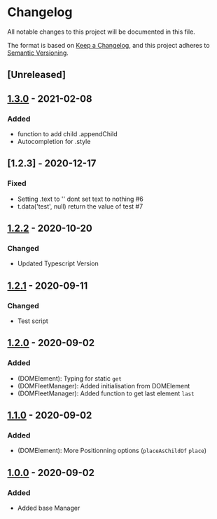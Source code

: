 # Changelog
All notable changes to this project will be documented in this file.

The format is based on [Keep a Changelog](https://keepachangelog.com/en/1.0.0/),
and this project adheres to [Semantic Versioning](https://semver.org/spec/v2.0.0.html).

## [Unreleased]

## [1.3.0] - 2021-02-08

### Added

- function to add child .appendChild
- Autocompletion for .style

## [1.2.3] - 2020-12-17

### Fixed

- Setting .text to '' dont set text to nothing #6
- t.data('test', null) return the value of test #7

## [1.2.2] - 2020-10-20

### Changed

- Updated Typescript Version

## [1.2.1] - 2020-09-11

### Changed

- Test script

## [1.2.0] - 2020-09-02

### Added

- (DOMElement): Typing for static `get`
- (DOMFleetManager): Added initialisation from DOMElement
- (DOMFleetManager): Added function to get last element `last`

## [1.1.0] - 2020-09-02

### Added

- (DOMElement): More Positionning options (`placeAsChildOf` `place`)

## [1.0.0] - 2020-09-02

### Added

- Added base Manager

[1.3.0]: https://github.com/dzeiocom/libs/releases/tag/%40dzeio%2Fdom-manager%401.3.0
[1.2.2]: https://github.com/dzeiocom/libs/releases/tag/%40dzeio%2Fdom-manager%401.2.3
[1.2.2]: https://github.com/dzeiocom/libs/releases/tag/%40dzeio%2Fdom-manager%401.2.2
[1.2.1]: https://github.com/dzeiocom/libs/releases/tag/%40dzeio%2Fdom-manager%401.2.1
[1.2.0]: https://github.com/dzeiocom/libs/releases/tag/%40dzeio%2Fdom-manager%401.2.0
[1.1.0]: https://github.com/dzeiocom/libs/releases/tag/%40dzeio%2Fdom-manager%401.1.0
[1.0.0]: https://github.com/dzeiocom/libs/releases/tag/%40dzeio%2Fdom-manager%401.0.0
